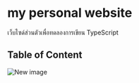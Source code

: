 # my personal website

เว็บไซด์ส่วนตัวเพื่อทดลองการเขียน TypeScript

## Table of Content

![New image](https://www.petlandflorida.com/wp-content/uploads/2023/12/shutterstock_2082420094.jpg)
